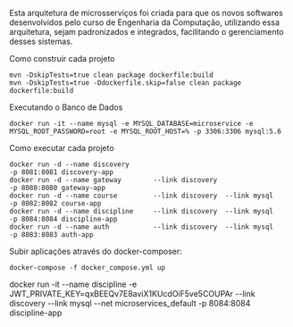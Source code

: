 Esta arquitetura de microsserviços foi criada para que os novos softwares desenvolvidos pelo curso de Engenharia da Computação, utilizando essa arquitetura, sejam padronizados e integrados, facilitando o gerenciamento desses sistemas.

Como construir cada projeto

    mvn -DskipTests=true clean package dockerfile:build
    mvn -DskipTests=true -Ddockerfile.skip=false clean package dockerfile:build

Executando o Banco de Dados

    docker run -it --name mysql -e MYSQL_DATABASE=microservice -e MYSQL_ROOT_PASSWORD=root -e MYSQL_ROOT_HOST=% -p 3306:3306 mysql:5.6

Como executar cada projeto

    docker run -d --name discovery                                          -p 8081:8081 discovery-app
    docker run -d --name gateway        --link discovery                    -p 8080:8080 gateway-app
    docker run -d --name course         --link discovery  --link mysql      -p 8082:8082 course-app
    docker run -d --name discipline     --link discovery  --link mysql      -p 8084:8084 discipline-app
    docker run -d --name auth           --link discovery  --link mysql      -p 8083:8083 auth-app

Subir aplicações através do docker-composer:

    docker-compose -f docker_compose.yml up

docker run -it --name discipline  -e JWT_PRIVATE_KEY=qxBEEQv7E8aviX1KUcdOiF5ve5COUPAr   --link discovery  --link mysql   --net microservices_default   -p 8084:8084 discipline-app


